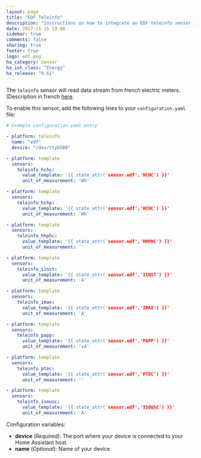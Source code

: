 ```yaml
---
layout: page
title: "EDF Teleinfo"
description: "Instructions on how to integrate an EDF teleinfo sensor into Home Assistant."
date: 2017-11-15 19:08
sidebar: true
comments: false
sharing: true
footer: true
logo: edf.png
ha_category: Sensor
ha_iot_class: "Energy"
ha_release: "0.61"
---
```


The `teleinfo` sensor will read data stream from french electric meters. (Description in french
[here](http://www.enedis.fr/sites/default/files/Enedis-NOI-CPT_02E.pdf). 

To enable this sensor, add the following lines to your `configuration.yaml` file:

```yaml
# Example configuration.yaml entry

- platform: teleinfo
  name: "edf"
  device: "/dev/ttyUSB0"

- platform: template
  sensors:
    teleinfo_hchc:
      value_template: '{{ state_attr('sensor.edf','HCHC') }}'
      unit_of_measurement: 'Wh'

- platform: template
  sensors:
    teleinfo_hchp:
      value_template: '{{ state_attr('sensor.edf','HCHC') }}'
      unit_of_measurement: 'Wh'

- platform: template
  sensors:
    teleinfo_hhphc:
      value_template: '{{ state_attr('sensor.edf','HHPHC') }}'
      unit_of_measurement: ''

- platform: template
  sensors:
    teleinfo_iinst:
      value_template: '{{ state_attr('sensor.edf','IINST') }}'
      unit_of_measurement: 'A'

- platform: template
  sensors:
    teleinfo_imax:
      value_template: '{{ state_attr('sensor.edf','IMAX') }}'
      unit_of_measurement: 'A'

- platform: template
  sensors:
    teleinfo_papp:
      value_template: '{{ state_attr('sensor.edf','PAPP') }}'
      unit_of_measurement: 'vA'

- platform: template
  sensors:
    teleinfo_ptec:
      value_template: '{{ state_attr('sensor.edf','PTEC') }}'
      unit_of_measurement: ''

- platform: template
  sensors:
    teleinfo_isousc:
      value_template: '{{ state_attr('sensor.edf','ISOUSC') }}'
      unit_of_measurement: 'A'
```

Configuration variables:

- **device** (*Required*): The port where your device is connected to your Home Assistant host.
- **name** (*Optional*): Name of your device

